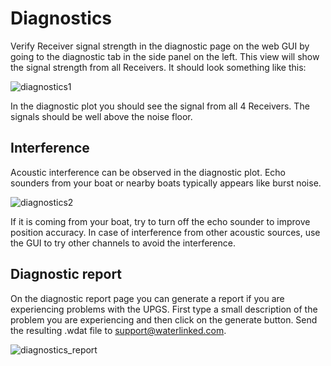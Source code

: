 # Diagnostics

Verify Receiver signal strength in the diagnostic page on the web GUI by going to the diagnostic tab in the side panel on the left. This view will show the signal strength from all Receivers. It should look something like this:

![diagnostics1](../../../img/diagnostics_1_g2.png)

In the diagnostic plot you should see the signal from all 4 Receivers. The signals should be well above the noise floor.

## Interference

Acoustic interference can be observed in the diagnostic plot. Echo sounders from your boat or nearby boats typically appears like burst noise.

![diagnostics2](../../../img/diagnostics_2.png)

If it is coming from your boat, try to turn off the echo sounder to improve position accuracy.
In case of interference from other acoustic sources, use the GUI to try other channels to avoid the interference.

## Diagnostic report

On the diagnostic report page you can generate a report if you are experiencing problems with the UPGS. First type a small description of the problem you are experiencing and then click on the generate button. Send the resulting .wdat file to support@waterlinked.com.

![diagnostics_report](../../../img/diagnostic_report_g2.png)
